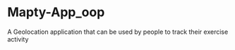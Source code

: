 # Mapty-App_oop

A Geolocation application that can be used by people to track their exercise activity
